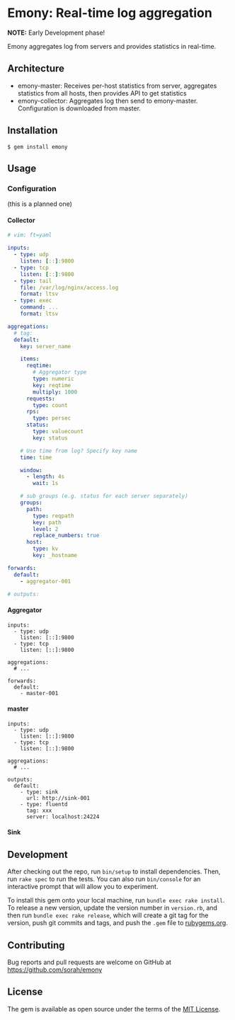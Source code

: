 # Emony: Real-time log aggregation

__NOTE:__ Early Development phase!

Emony aggregates log from servers and provides statistics in real-time.

## Architecture

- emony-master: Receives per-host statistics from server, aggregates statistics from all hosts, then provides API to get statistics
- emony-collector: Aggregates log then send to emony-master. Configuration is downloaded from master.

## Installation

    $ gem install emony

## Usage

### Configuration

(this is a planned one)

#### Collector

``` yaml
# vim: ft=yaml

inputs:
  - type: udp
    listen: [::]:9800
  - type: tcp
    listen: [::]:9800
  - type: tail
    file: /var/log/nginx/access.log
    format: ltsv
  - type: exec
    command: ...
    format: ltsv

aggregations:
  # tag:
  default:
    key: server_name

    items:
      reqtime:
        # Aggregator type
        type: numeric
        key: reqtime
        multiply: 1000
      requests:
        type: count
      rps:
        type: persec
      status:
        type: valuecount
        key: status

    # Use time from log? Specify key name
    time: time

    window:
      - length: 4s
        wait: 1s

    # sub groups (e.g. status for each server separately)
    groups:
      path:
        type: reqpath
        key: path
        level: 2
        replace_numbers: true
      host:
        type: kv
        key: _hostname

forwards:
  default:
    - aggregator-001

# outputs:
```

#### Aggregator

```
inputs:
  - type: udp
    listen: [::]:9800
  - type: tcp
    listen: [::]:9800

aggregations:
  # ...

forwards:
  default:
    - master-001
```

#### master

```
inputs:
  - type: udp
    listen: [::]:9800
  - type: tcp
    listen: [::]:9800

aggregations:
  # ...

outputs:
  default:
    - type: sink
      url: http://sink-001
    - type: fluentd
      tag: xxx
      server: localhost:24224
```

#### Sink

## Development

After checking out the repo, run `bin/setup` to install dependencies. Then, run `rake spec` to run the tests. You can also run `bin/console` for an interactive prompt that will allow you to experiment.

To install this gem onto your local machine, run `bundle exec rake install`. To release a new version, update the version number in `version.rb`, and then run `bundle exec rake release`, which will create a git tag for the version, push git commits and tags, and push the `.gem` file to [rubygems.org](https://rubygems.org).

## Contributing

Bug reports and pull requests are welcome on GitHub at https://github.com/sorah/emony


## License

The gem is available as open source under the terms of the [MIT License](http://opensource.org/licenses/MIT).

